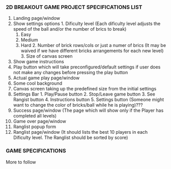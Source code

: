 ### 2D BREAKOUT GAME PROJECT SPECIFICATIONS LIST

1. Landing page/window
  1. Show settings options
    1. Dificulty level (Each dificulty level adjusts the speed of the ball and/or the number of brics to break)
      1. Easy 
      2. Medium
      3. Hard
    2. Number of brick rows/cols or just a numer of brics (It may be waived if we have different bricks arrangements for each new level)
    3. Size of canvas screen
  2. Show game instructions
  3. Play button which will take preconfigured/default settings if user does not make any changes before pressing the play button
2. Actual game play page/window
  1. Some cool background
  2. Canvas screen taking up the predefined size from the initial settings
  3. Settings Bar
    1. Play/Pause button
    2. Stop/Leave game button
    3. See Rangist button
    4. Instructions button
    5. Settings button (Someone might want to change the color of bricks/ball while he is playing)???
3. Success page/window (The page which will show only if the Player has completed all levels)
4. Game over page/window
5. Ranglist popup form
6. Ranglist page/window (It should lists the best 10 players in each Dificulty level. The Ranglist should be sorted by score)

### GAME SPECIFICATIONS
More to follow
